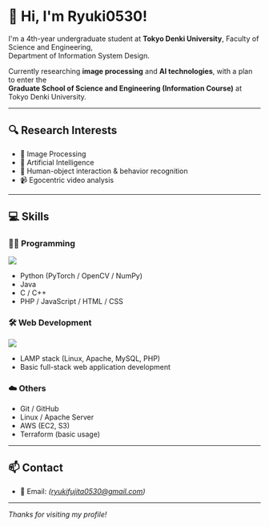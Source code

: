 # 👋 Hi, I'm Ryuki0530!

I'm a 4th-year undergraduate student at **Tokyo Denki University**, Faculty of Science and Engineering,  
Department of Information System Design.

Currently researching **image processing** and **AI technologies**, with a plan to enter the  
**Graduate School of Science and Engineering (Information Course)** at Tokyo Denki University.

---

## 🔍 Research Interests

- 🎯 Image Processing
- 🧠 Artificial Intelligence
- 🤖 Human-object interaction & behavior recognition
- 📹 Egocentric video analysis

---

## 💻 Skills

### 👨‍💻 Programming
![](https://skillicons.dev/icons?i=python,java,c,cpp,php,html.js,css)
- Python (PyTorch / OpenCV / NumPy)
- Java
- C / C++
- PHP / JavaScript / HTML / CSS

### 🛠 Web Development
![](https://skillicons.dev/icons?i=linux,apache,mysql,php)
- LAMP stack (Linux, Apache, MySQL, PHP)
- Basic full-stack web application development

### ☁️ Others
- Git / GitHub
- Linux / Apache Server
- AWS (EC2, S3)
- Terraform (basic usage)

---

## 📫 Contact

- 📧 Email: *(ryukifujita0530@gmail.com)*

---

_Thanks for visiting my profile!_
